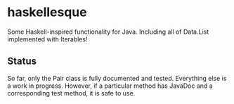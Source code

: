 haskellesque
============

Some Haskell-inspired functionality for Java. Including all of Data.List implemented with Iterables!

Status
----------

So far, only the Pair class is fully documented and tested. Everything else is a work in progress. However, if a
particular method has JavaDoc and a corresponding test method, it is safe to use.
